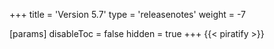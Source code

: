 +++
title = 'Version 5.7'
type = 'releasenotes'
weight = -7

[params]
  disableToc = false
  hidden = true
+++
{{< piratify >}}
